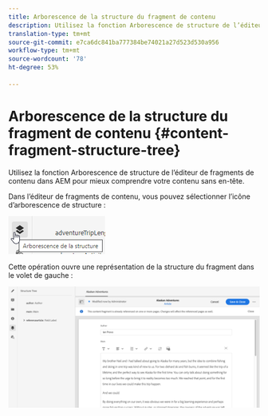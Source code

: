 ```yaml
---
title: Arborescence de la structure du fragment de contenu
description: Utilisez la fonction Arborescence de structure de l’éditeur de fragments de contenu dans AEM pour mieux comprendre votre contenu sans en-tête.
translation-type: tm+mt
source-git-commit: e7ca6dc841ba777384be74021a27d523d530a956
workflow-type: tm+mt
source-wordcount: '78'
ht-degree: 53%

---
```



# Arborescence de la structure du fragment de contenu {#content-fragment-structure-tree}

Utilisez la fonction Arborescence de structure de l’éditeur de fragments de contenu dans AEM pour mieux comprendre votre contenu sans en-tête.

Dans l’éditeur de fragments de contenu, vous pouvez sélectionner l’icône d’arborescence de structure :

![Arborescence de la structure du fragment de contenu](assets/cfm-structuretree-01.png)

Cette opération ouvre une représentation de la structure du fragment dans le volet de gauche :

![Arborescence de la structure du fragment de contenu](assets/cfm-structuretree-02.png)